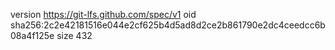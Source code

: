 version https://git-lfs.github.com/spec/v1
oid sha256:2c2e42181516e044e2cf625b4d5ad8d2ce2b861790e2dc4ceedcc6b08a4f125e
size 432
